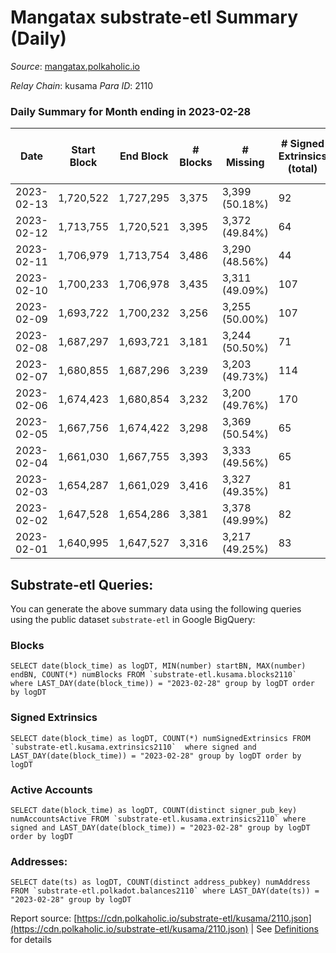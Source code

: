 # Mangatax substrate-etl Summary (Daily)

_Source_: [mangatax.polkaholic.io](https://mangatax.polkaholic.io)

*Relay Chain*: kusama
*Para ID*: 2110



### Daily Summary for Month ending in 2023-02-28


| Date | Start Block | End Block | # Blocks | # Missing | # Signed Extrinsics (total) | # Active Accounts | # Addresses with Balances | # Events | # Transfers | # XCM Transfers In | # XCM Transfers Out |
| ---- | ----------- | --------- | -------- | --------- | --------------------------- | ----------------- | ------------------------- | -------- | ----------- | ------------------ | ------------------- |
| 2023-02-13 | 1,720,522 | 1,727,295 | 3,375 | 3,399 (50.18%) | 92 | 33 | 1,710 | 11,428 | 429  | 33 ($2,394.83) | 25 ($3,167.36) |
| 2023-02-12 | 1,713,755 | 1,720,521 | 3,395 | 3,372 (49.84%) | 64 | 25 | 1,705 | 11,129 | 360  | 22 ($1,557.79) | 18 ($2,502.79) |
| 2023-02-11 | 1,706,979 | 1,713,754 | 3,486 | 3,290 (48.56%) | 44 | 17 | 1,701 | 11,144 | 198  | 14 ($1,400.98) | 11 ($1,069.91) |
| 2023-02-10 | 1,700,233 | 1,706,978 | 3,435 | 3,311 (49.09%) | 107 | 26 | 1,700 | 12,236 | 754  | 38 ($6,091.07) | 28 ($7,118.28) |
| 2023-02-09 | 1,693,722 | 1,700,232 | 3,256 | 3,255 (50.00%) | 107 | 39 | 1,680 | 11,587 | 743  | 39 ($7,477.33) | 33 ($8,009.98) |
| 2023-02-08 | 1,687,297 | 1,693,721 | 3,181 | 3,244 (50.50%) | 71 | 24 | 1,676 | 10,662 | 413  | 33 ($41,618.19) | 22 ($4,776.02) |
| 2023-02-07 | 1,680,855 | 1,687,296 | 3,239 | 3,203 (49.73%) | 114 | 35 | 1,668 | 11,553 | 649  | 43 ($5,884.16) | 41 ($17,026.58) |
| 2023-02-06 | 1,674,423 | 1,680,854 | 3,232 | 3,200 (49.76%) | 170 | 40 | 1,666 | 12,310 | 892  | 68 ($18,121.98) | 54 ($15,842.97) |
| 2023-02-05 | 1,667,756 | 1,674,422 | 3,298 | 3,369 (50.54%) | 65 | 27 | 1,662 | 10,908 | 313  | 21 ($2,162.44) | 23 ($2,996.35) |
| 2023-02-04 | 1,661,030 | 1,667,755 | 3,393 | 3,333 (49.56%) | 65 | 18 | 1,662 | 11,271 | 403  | 26 ($5,603.31) | 25 ($5,702.21) |
| 2023-02-03 | 1,654,287 | 1,661,029 | 3,416 | 3,327 (49.35%) | 81 | 31 | 1,660 | 11,389 | 368  | 29 ($35,558.93) | 17 ($2,405.23) |
| 2023-02-02 | 1,647,528 | 1,654,286 | 3,381 | 3,378 (49.99%) | 82 | 29 | 1,655 | 11,308 | 363  | 33 ($4,589.48) | 24 ($4,269.40) |
| 2023-02-01 | 1,640,995 | 1,647,527 | 3,316 | 3,217 (49.25%) | 83 | 24 | 1,652 | 11,376 | 539  | 39 ($5,300.33) | 26 ($4,091.70) |

## Substrate-etl Queries:
You can generate the above summary data using the following queries using the public dataset `substrate-etl` in Google BigQuery:


### Blocks
```
SELECT date(block_time) as logDT, MIN(number) startBN, MAX(number) endBN, COUNT(*) numBlocks FROM `substrate-etl.kusama.blocks2110`  where LAST_DAY(date(block_time)) = "2023-02-28" group by logDT order by logDT
```


### Signed Extrinsics
```
SELECT date(block_time) as logDT, COUNT(*) numSignedExtrinsics FROM `substrate-etl.kusama.extrinsics2110`  where signed and LAST_DAY(date(block_time)) = "2023-02-28" group by logDT order by logDT
```


### Active Accounts
```
SELECT date(block_time) as logDT, COUNT(distinct signer_pub_key) numAccountsActive FROM `substrate-etl.kusama.extrinsics2110` where signed and LAST_DAY(date(block_time)) = "2023-02-28" group by logDT order by logDT
```


### Addresses:
```
SELECT date(ts) as logDT, COUNT(distinct address_pubkey) numAddress FROM `substrate-etl.polkadot.balances2110` where LAST_DAY(date(ts)) = "2023-02-28" group by logDT
```



Report source: [https://cdn.polkaholic.io/substrate-etl/kusama/2110.json](https://cdn.polkaholic.io/substrate-etl/kusama/2110.json) | See [Definitions](/DEFINITIONS.md) for details
